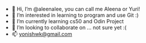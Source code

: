- 👋 Hi, I’m @aleenalee, you can call me Aleena or Yuri!
- 👀 I’m interested in learning to program and use Git :)
- 🌱 I’m currently learning cs50 and Odin Project
- 💞️ I’m looking to collaborate on ... not sure yet :(
- 📫 yonishwk@gmail.com

<!---
aleenalee/aleenalee is a ✨ special ✨ repository because its `README.md` (this file) appears on your GitHub profile.
You can click the Preview link to take a look at your changes.
--->
